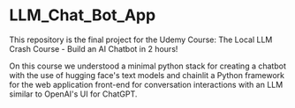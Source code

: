 # LLM_Chat_Bot_App
This repository is the final project for the Udemy Course: The Local LLM Crash Course - Build an AI Chatbot in 2 hours!

On this course we understood a minimal python stack for creating a chatbot with the use of hugging face's text models and chainlit a Python framework for the web application front-end for conversation interactions with an LLM similar to OpenAI's UI for ChatGPT.
